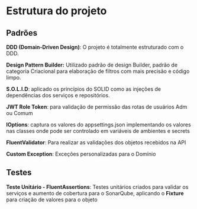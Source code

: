 # Estrutura do projeto


## Padrões

**DDD
(Domain-Driven Design)**: O projeto é totalmente estruturado com o DDD. 

**Design Pattern Builder:**
Utilizado padrão de design Builder, padrão de categoria Criacional para elaboração de filtros com mais precisão e código limpo.

**S.O.L.I.D**: aplicado os princípios do SOLID como as injeções de dependências dos serviços e repositórios.

**JWT Role Token**: para validação de permissão das rotas de usuários Adm ou Comum

**IOptions**: captura os valores do appsettings.json implementando os valores nas classes onde pode ser controlado em variáveis de ambientes e secrets

**FluentValidator**: Para realizar as validações dos objetos recebidos na API

**Custom Exception**: Exceções personalizadas para o Domínio


## Testes

**Teste Unitário - FluentAssertions**: Testes unitários criados para validar os serviços e aumento de cobertura para o SonarQube, aplicando o **Fixture** para criação de valores para o objeto